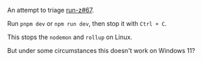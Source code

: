 An attempt to triage [run-z#67](https://github.com/run-z/run-z/issues/67).

Run `pnpm dev` or `npm run dev`, then stop it with `Ctrl + C`.

This stops the `nodemon` and `rollup` on Linux.

But under some circumstances this doesn't work on Windows 11?
